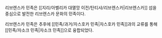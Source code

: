 리브렌스카 민족은 [[지리/아벨리카 대멸망 이전/탄티샤/리브렌스카|리브렌스카]] 섬을 중심으로 발전한 리브렌스카 문화의 민족이다.

리브렌스카 민족은 추후에 [[민족/과거/자스호카 민족|자스호카 민족]]과의 교류를 통해 [[민족/자소크 민족|자소크 민족]]으로 융합되었다.